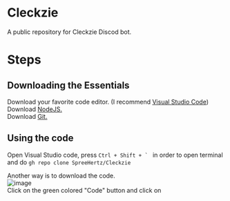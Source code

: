 # Cleckzie

A public repository for Cleckzie Discod bot.

# Steps

## Downloading the Essentials
Download your favorite code editor. (I recommend <a href="https://code.visualstudio.com/download">Visual Studio Code</a>) <br>
Download <a href="https://nodejs.org/en/">NodeJS.</a> <br>
Download <a href="https://git-scm.com/"> Git. </a> <br>

## Using the code
Open Visual Studio code, press ```Ctrl + Shift + ` ``` in order to open terminal and do ```gh repo clone SpreeHertz/Cleckzie``` <br>

Another way is to download the code. <br>
![image](https://user-images.githubusercontent.com/48062454/114822014-11648400-9ddf-11eb-9268-f895cffae1d4.png) <br>
Click on the green colored "Code" button and click on 
